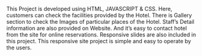 This Project is developed using HTML, JAVASCRIPT & CSS. Here, customers can check the facilities provided by the Hotel. There is Gallery section to check the Images of particular places of the Hotel. Staff’s Detail information are also provided on Website. And it’s easy to contact hotel from the site for online reservations. Responsive slides are also included in this project. This responsive site project is simple and easy to operate by the users.
